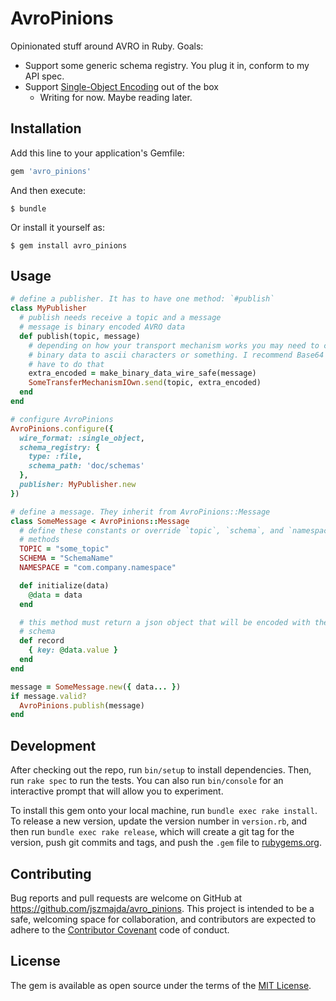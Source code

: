 # AvroPinions

Opinionated stuff around AVRO in Ruby. Goals:

* Support some generic schema registry. You plug it in, conform to my API spec.
* Support [Single-Object Encoding](http://avro.apache.org/docs/1.8.2/spec.html#single_object_encoding) out of the box
    * Writing for now. Maybe reading later.


## Installation

Add this line to your application's Gemfile:

```ruby
gem 'avro_pinions'
```

And then execute:

    $ bundle

Or install it yourself as:

    $ gem install avro_pinions

## Usage

```ruby
# define a publisher. It has to have one method: `#publish`
class MyPublisher
  # publish needs receive a topic and a message
  # message is binary encoded AVRO data
  def publish(topic, message)
    # depending on how your transport mechanism works you may need to convert
    # binary data to ascii characters or something. I recommend Base64 if you
    # have to do that
    extra_encoded = make_binary_data_wire_safe(message)
    SomeTransferMechanismIOwn.send(topic, extra_encoded)
  end
end

# configure AvroPinions
AvroPinions.configure({
  wire_format: :single_object,
  schema_registry: {
    type: :file,
    schema_path: 'doc/schemas'
  },
  publisher: MyPublisher.new
})

# define a message. They inherit from AvroPinions::Message
class SomeMessage < AvroPinions::Message
  # define these constants or override `topic`, `schema`, and `namespace`
  # methods
  TOPIC = "some_topic"
  SCHEMA = "SchemaName"
  NAMESPACE = "com.company.namespace"

  def initialize(data)
    @data = data
  end

  # this method must return a json object that will be encoded with the AVRO
  # schema
  def record
    { key: @data.value }
  end
end

message = SomeMessage.new({ data... })
if message.valid?
  AvroPinions.publish(message)
end
```

## Development

After checking out the repo, run `bin/setup` to install dependencies. Then, run `rake spec` to run the tests. You can also run `bin/console` for an interactive prompt that will allow you to experiment.

To install this gem onto your local machine, run `bundle exec rake install`. To release a new version, update the version number in `version.rb`, and then run `bundle exec rake release`, which will create a git tag for the version, push git commits and tags, and push the `.gem` file to [rubygems.org](https://rubygems.org).

## Contributing

Bug reports and pull requests are welcome on GitHub at https://github.com/jszmajda/avro_pinions. This project is intended to be a safe, welcoming space for collaboration, and contributors are expected to adhere to the [Contributor Covenant](http://contributor-covenant.org) code of conduct.


## License

The gem is available as open source under the terms of the [MIT License](http://opensource.org/licenses/MIT).

